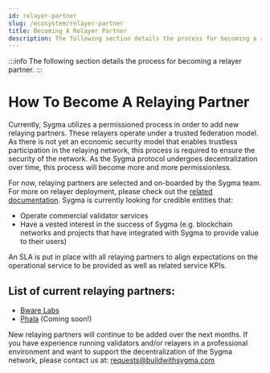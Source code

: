 ```yaml
---
id: relayer-partner
slug: /ecosystem/relayer-partner
title: Becoming A Relayer Partner
description: The following section details the process for becoming a relayer partner.
---
```


:::info
The following section details the process for becoming a relayer partner.
:::

# How To Become A Relaying Partner

Currently, Sygma utilizes a permissioned process in order to add new relaying partners. These relayers operate under a trusted federation model. As there is not yet an economic security model that enables trustless participation in the relaying network, this process is required to ensure the security of the network. As the Sygma protocol undergoes decentralization over time, this process will become more and more permissionless. 

For now, relaying partners are selected and on-boarded by the Sygma team. For more on relayer deployment, please check out the [related documentation](https://github.com/sygmaprotocol/sygma-relayer-deployment). Sygma is currently looking for credible entities that:

- Operate commercial validator services
- Have a vested interest in the success of Sygma (e.g. blockchain networks and projects that have integrated with Sygma to provide value to their users)

An SLA is put in place with all relaying partners to align expectations on the operational service to be provided as well as related service KPIs.

## List of current relaying partners:

- [Bware Labs](https://bwarelabs.com/)
- [Phala](https://phala.network/) (Coming soon!)

New relaying partners will continue to be added over the next months. If you have experience running validators and/or relayers in a professional environment and want to support the decentralization of the Sygma network, please contact us at: [requests@buildwithsygma.com](mailto:requests@buildwithsygma.com)
